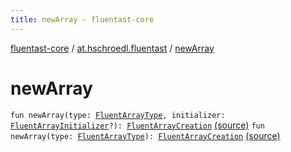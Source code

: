 ```yaml
---
title: newArray - fluentast-core
---
```


[fluentast-core](../index.html) / [at.hschroedl.fluentast](index.html) / [newArray](.)

# newArray

`fun newArray(type: `[`FluentArrayType`](../at.hschroedl.fluentast.ast.type/-fluent-array-type/index.html)`, initializer: `[`FluentArrayInitializer`](../at.hschroedl.fluentast.ast.expression/-fluent-array-initializer/index.html)`?): `[`FluentArrayCreation`](../at.hschroedl.fluentast.ast.expression/-fluent-array-creation/index.html) [(source)](http://github.com/hschroedl/fluentast/tree/master/core/at.hschroedl.fluentast/Fluentast.kt#L242)
`fun newArray(type: `[`FluentArrayType`](../at.hschroedl.fluentast.ast.type/-fluent-array-type/index.html)`): `[`FluentArrayCreation`](../at.hschroedl.fluentast.ast.expression/-fluent-array-creation/index.html) [(source)](http://github.com/hschroedl/fluentast/tree/master/core/at.hschroedl.fluentast/Fluentast.kt#L246)